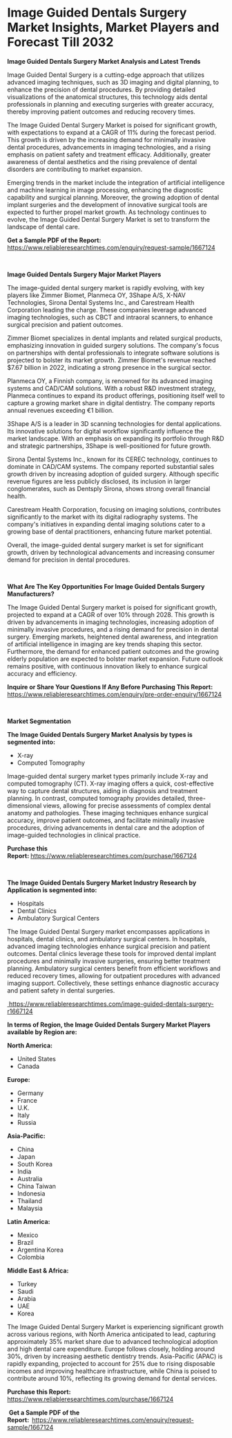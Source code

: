 <p><h1>Image Guided Dentals Surgery Market Insights, Market Players and Forecast Till 2032</h1></p><p><strong>Image Guided Dentals Surgery Market Analysis and Latest Trends</strong></p>
<p><p>Image Guided Dental Surgery is a cutting-edge approach that utilizes advanced imaging techniques, such as 3D imaging and digital planning, to enhance the precision of dental procedures. By providing detailed visualizations of the anatomical structures, this technology aids dental professionals in planning and executing surgeries with greater accuracy, thereby improving patient outcomes and reducing recovery times.</p><p>The Image Guided Dental Surgery Market is poised for significant growth, with expectations to expand at a CAGR of 11% during the forecast period. This growth is driven by the increasing demand for minimally invasive dental procedures, advancements in imaging technologies, and a rising emphasis on patient safety and treatment efficacy. Additionally, greater awareness of dental aesthetics and the rising prevalence of dental disorders are contributing to market expansion.</p><p>Emerging trends in the market include the integration of artificial intelligence and machine learning in image processing, enhancing the diagnostic capability and surgical planning. Moreover, the growing adoption of dental implant surgeries and the development of innovative surgical tools are expected to further propel market growth. As technology continues to evolve, the Image Guided Dental Surgery Market is set to transform the landscape of dental care.</p></p>
<p><strong>Get a Sample PDF of the Report:&nbsp;</strong> <a href="https://www.reliableresearchtimes.com/enquiry/request-sample/1667124?utm_campaign=2761&utm_medium=2&utm_source=Github&utm_content=ia&utm_term=17042025&utm_id=image-guided-dentals-surgery">https://www.reliableresearchtimes.com/enquiry/request-sample/1667124</a></p>
<p>&nbsp;</p>
<p><strong>Image Guided Dentals Surgery Major Market Players</strong></p>
<p><p>The image-guided dental surgery market is rapidly evolving, with key players like Zimmer Biomet, Planmeca OY, 3Shape A/S, X-NAV Technologies, Sirona Dental Systems Inc., and Carestream Health Corporation leading the charge. These companies leverage advanced imaging technologies, such as CBCT and intraoral scanners, to enhance surgical precision and patient outcomes.</p><p>Zimmer Biomet specializes in dental implants and related surgical products, emphasizing innovation in guided surgery solutions. The company's focus on partnerships with dental professionals to integrate software solutions is projected to bolster its market growth. Zimmer Biomet's revenue reached $7.67 billion in 2022, indicating a strong presence in the surgical sector.</p><p>Planmeca OY, a Finnish company, is renowned for its advanced imaging systems and CAD/CAM solutions. With a robust R&D investment strategy, Planmeca continues to expand its product offerings, positioning itself well to capture a growing market share in digital dentistry. The company reports annual revenues exceeding €1 billion.</p><p>3Shape A/S is a leader in 3D scanning technologies for dental applications. Its innovative solutions for digital workflow significantly influence the market landscape. With an emphasis on expanding its portfolio through R&D and strategic partnerships, 3Shape is well-positioned for future growth.</p><p>Sirona Dental Systems Inc., known for its CEREC technology, continues to dominate in CAD/CAM systems. The company reported substantial sales growth driven by increasing adoption of guided surgery. Although specific revenue figures are less publicly disclosed, its inclusion in larger conglomerates, such as Dentsply Sirona, shows strong overall financial health.</p><p>Carestream Health Corporation, focusing on imaging solutions, contributes significantly to the market with its digital radiography systems. The company's initiatives in expanding dental imaging solutions cater to a growing base of dental practitioners, enhancing future market potential. </p><p>Overall, the image-guided dental surgery market is set for significant growth, driven by technological advancements and increasing consumer demand for precision in dental procedures.</p></p>
<p>&nbsp;</p>
<p><strong>What Are The Key Opportunities For Image Guided Dentals Surgery Manufacturers?</strong></p>
<p><p>The Image Guided Dental Surgery market is poised for significant growth, projected to expand at a CAGR of over 10% through 2028. This growth is driven by advancements in imaging technologies, increasing adoption of minimally invasive procedures, and a rising demand for precision in dental surgery. Emerging markets, heightened dental awareness, and integration of artificial intelligence in imaging are key trends shaping this sector. Furthermore, the demand for enhanced patient outcomes and the growing elderly population are expected to bolster market expansion. Future outlook remains positive, with continuous innovation likely to enhance surgical accuracy and efficiency.</p></p>
<p><strong>Inquire or Share Your Questions If Any Before Purchasing This Report:</strong> <a href="https://www.reliableresearchtimes.com/enquiry/pre-order-enquiry/1667124?utm_campaign=2761&utm_medium=2&utm_source=Github&utm_content=ia&utm_term=17042025&utm_id=image-guided-dentals-surgery">https://www.reliableresearchtimes.com/enquiry/pre-order-enquiry/1667124</a></p>
<p>&nbsp;</p>
<p><strong>Market Segmentation</strong></p>
<p><strong>The Image Guided Dentals Surgery Market Analysis by types is segmented into:</strong></p>
<p><ul><li>X-ray</li><li>Computed Tomography</li></ul></p>
<p><p>Image-guided dental surgery market types primarily include X-ray and computed tomography (CT). X-ray imaging offers a quick, cost-effective way to capture dental structures, aiding in diagnosis and treatment planning. In contrast, computed tomography provides detailed, three-dimensional views, allowing for precise assessments of complex dental anatomy and pathologies. These imaging techniques enhance surgical accuracy, improve patient outcomes, and facilitate minimally invasive procedures, driving advancements in dental care and the adoption of image-guided technologies in clinical practice.</p></p>
<p><strong>Purchase this Report:&nbsp;</strong><a href="https://www.reliableresearchtimes.com/purchase/1667124?utm_campaign=2761&utm_medium=2&utm_source=Github&utm_content=ia&utm_term=17042025&utm_id=image-guided-dentals-surgery">https://www.reliableresearchtimes.com/purchase/1667124</a></p>
<p>&nbsp;</p>
<p><strong>The Image Guided Dentals Surgery Market Industry Research by Application is segmented into:</strong></p>
<p><ul><li>Hospitals</li><li>Dental Clinics</li><li>Ambulatory Surgical Centers</li></ul></p>
<p><p>The Image Guided Dental Surgery market encompasses applications in hospitals, dental clinics, and ambulatory surgical centers. In hospitals, advanced imaging technologies enhance surgical precision and patient outcomes. Dental clinics leverage these tools for improved dental implant procedures and minimally invasive surgeries, ensuring better treatment planning. Ambulatory surgical centers benefit from efficient workflows and reduced recovery times, allowing for outpatient procedures with advanced imaging support. Collectively, these settings enhance diagnostic accuracy and patient safety in dental surgeries.</p></p>
<p><a href="https://www.reliableresearchtimes.com/image-guided-dentals-surgery-r1667124?utm_campaign=2761&utm_medium=2&utm_source=Github&utm_content=ia&utm_term=17042025&utm_id=image-guided-dentals-surgery">&nbsp;https://www.reliableresearchtimes.com/image-guided-dentals-surgery-r1667124</a></p>
<p><strong>In terms of Region, the Image Guided Dentals Surgery Market Players available by Region are:</strong></p>
<p>
    <p> <strong> North America: </strong>
        <ul>
            <li>United States</li>
            <li>Canada</li>
        </ul>
        </p> 
    <p> <strong> Europe: </strong>
        <ul>
            <li>Germany</li>
            <li>France</li>
            <li>U.K.</li>
            <li>Italy</li>
            <li>Russia</li>
        </ul>
        </p> 
    <p> <strong> Asia-Pacific: </strong>
        <ul>
            <li>China</li>
            <li>Japan</li>
            <li>South Korea</li>
            <li>India</li>
            <li>Australia</li>
            <li>China Taiwan</li>
            <li>Indonesia</li>
            <li>Thailand</li>
            <li>Malaysia</li>
        </ul>
        </p> 
    <p> <strong> Latin America: </strong>
        <ul>
            <li>Mexico</li>
            <li>Brazil</li>
            <li>Argentina Korea</li>
            <li>Colombia</li>
        </ul>
        </p> 
    <p> <strong> Middle East & Africa: </strong>
        <ul>
            <li>Turkey</li>
            <li>Saudi</li>
            <li>Arabia</li>
            <li>UAE</li>
            <li>Korea</li>
        </ul>
    </p>
    </p>
<p><p>The Image Guided Dental Surgery Market is experiencing significant growth across various regions, with North America anticipated to lead, capturing approximately 35% market share due to advanced technological adoption and high dental care expenditure. Europe follows closely, holding around 30%, driven by increasing aesthetic dentistry trends. Asia-Pacific (APAC) is rapidly expanding, projected to account for 25% due to rising disposable incomes and improving healthcare infrastructure, while China is poised to contribute around 10%, reflecting its growing demand for dental services.</p></p>
<p><strong>Purchase this Report: </strong><a href="https://www.reliableresearchtimes.com/purchase/1667124?utm_campaign=2761&utm_medium=2&utm_source=Github&utm_content=ia&utm_term=17042025&utm_id=image-guided-dentals-surgery">https://www.reliableresearchtimes.com/purchase/1667124</a></p>
<p>&nbsp;<strong>Get a Sample PDF of the Report:&nbsp;&nbsp;</strong><a href="https://www.reliableresearchtimes.com/enquiry/request-sample/1667124?utm_campaign=2761&utm_medium=2&utm_source=Github&utm_content=ia&utm_term=17042025&utm_id=image-guided-dentals-surgery">https://www.reliableresearchtimes.com/enquiry/request-sample/1667124</a></p>
<p><strong></strong></p>
<p><p></p><p></p><p></p></p>